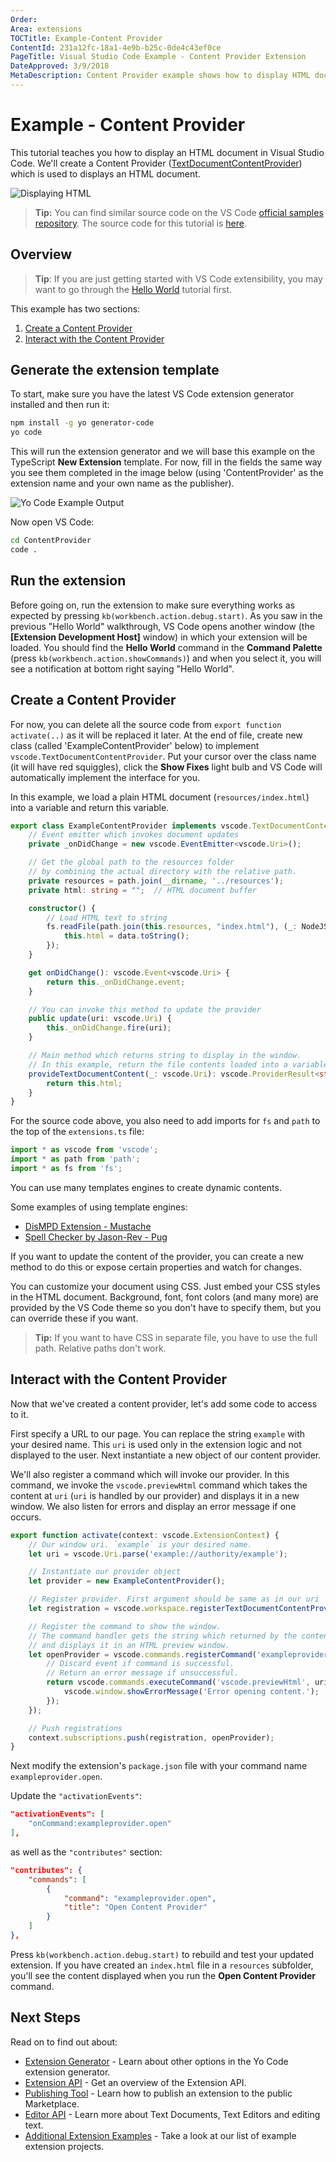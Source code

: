 ```yaml
---
Order:
Area: extensions
TOCTitle: Example-Content Provider
ContentId: 231a12fc-18a1-4e9b-b25c-0de4c43ef0ce
PageTitle: Visual Studio Code Example - Content Provider Extension
DateApproved: 3/9/2018
MetaDescription: Content Provider example shows how to display HTML document within VS Code
---
```

# Example - Content Provider

This tutorial teaches you how to display an HTML document in Visual Studio Code. We'll create a Content Provider ([TextDocumentContentProvider](https://code.visualstudio.com/docs/extensionAPI/vscode-api#TextDocumentContentProvider)) which is used to displays an HTML document.

![Displaying HTML](images/example-content-provider/quickpeek.gif)

> **Tip:** You can find similar source code on the VS Code [official samples repository](https://github.com/Microsoft/vscode-extension-samples/tree/master/contentprovider-sample). The source code for this tutorial is [here](https://github.com/l7ssha/example-content-provider).

## Overview

>**Tip**: If you are just getting started with VS Code extensibility, you may want to go through the [Hello World](/docs/extensions/example-hello-world.md) tutorial first.

This example has two sections:

1. [Create a Content Provider](#create-a-content-provider)
2. [Interact with the Content Provider](#interact-with-the-content-provider)

## Generate the extension template

To start, make sure you have the latest VS Code extension generator installed and then run it:

```bash
npm install -g yo generator-code
yo code
```

This will run the extension generator and we will base this example on the TypeScript **New Extension** template. For now, fill in the fields the same way you see them completed in the image below (using 'ContentProvider' as the extension name and your own name as the publisher).

![Yo Code Example Output](images/example-content-provider/yo1.png)

Now open VS Code:

```bash
cd ContentProvider
code .
```

## Run the extension

Before going on, run the extension to make sure everything works as expected by pressing `kb(workbench.action.debug.start)`. As you saw in the previous "Hello World" walkthrough, VS Code opens another window (the **[Extension Development Host]** window) in which your extension will be loaded. You should find the **Hello World** command in the **Command Palette** (press `kb(workbench.action.showCommands)`) and when you select it, you will see a notification at bottom right saying "Hello World".

## Create a Content Provider

For now, you can delete all the source code from `export function activate(..)` as it will be replaced it later. At the end of file, create new class (called 'ExampleContentProvider' below) to implement `vscode.TextDocumentContentProvider`. Put your cursor over the class name (it will have red squiggles), click the **Show Fixes** light bulb and VS Code will automatically implement the interface for you.

In this example, we load a plain HTML document (`resources/index.html`) into a variable and return this variable.

```typescript
export class ExampleContentProvider implements vscode.TextDocumentContentProvider {
    // Event emitter which invokes document updates
    private _onDidChange = new vscode.EventEmitter<vscode.Uri>();

    // Get the global path to the resources folder
    // by combining the actual directory with the relative path.
    private resources = path.join(__dirname, '../resources');
    private html: string = "";  // HTML document buffer

    constructor() {
        // Load HTML text to string
        fs.readFile(path.join(this.resources, "index.html"), (_: NodeJS.ErrnoException, data: Buffer) => {
            this.html = data.toString();
        });
    }

    get onDidChange(): vscode.Event<vscode.Uri> {
        return this._onDidChange.event;
    }

    // You can invoke this method to update the provider
    public update(uri: vscode.Uri) {
        this._onDidChange.fire(uri);
    }

    // Main method which returns string to display in the window.
    // In this example, return the file contents loaded into a variable in the constructor.
    provideTextDocumentContent(_: vscode.Uri): vscode.ProviderResult<string> {
        return this.html;
    }
}
```

For the source code above, you also need to add imports for `fs` and `path` to the top of the `extensions.ts` file:

```typescript
import * as vscode from 'vscode';
import * as path from 'path';
import * as fs from 'fs';
```

You can use many templates engines to create dynamic contents.

Some examples of using template engines:

* [DisMPD Extension - Mustache](https://github.com/l7ssha/DisMPD/blob/master/src/DismpdProvider.ts)
* [Spell Checker by Jason-Rev - Pug](https://github.com/Jason-Rev/vscode-spell-checker/tree/master/client/src/infoViewer)

If you want to update the content of the provider, you can create a new method to do this or expose certain properties and watch for changes.

You can customize your document using CSS. Just embed your CSS styles in the HTML document. Background, font, font colors (and many more) are provided by the VS Code theme so you don't have to specify them, but you can override these if you want.

> **Tip:** If you want to have CSS in separate file, you have to use the full path. Relative paths don't work.

## Interact with the Content Provider

Now that we've created a content provider, let's add some code to access to it.

First specify a URL to our page. You can replace the string `example` with your desired name. This `uri` is used only in the extension logic and not displayed to the user. Next instantiate a new object of our content provider.

We'll also register a command which will invoke our provider. In this command, we invoke the `vscode.previewHtml` command which takes the content at `uri` (`uri` is handled by our provider) and displays it in a new window. We also listen for errors and display an error message if one occurs.

```typescript
export function activate(context: vscode.ExtensionContext) {
    // Our window uri. `example` is your desired name.
    let uri = vscode.Uri.parse('example://authority/example');

    // Instantiate our provider object
    let provider = new ExampleContentProvider();

    // Register provider. First argument should be same as in our uri
    let registration = vscode.workspace.registerTextDocumentContentProvider('example', provider);

    // Register the command to show the window.
    // The command handler gets the string which returned by the content provider
    // and displays it in an HTML preview window.
    let openProvider = vscode.commands.registerCommand('exampleprovider.open', () => {
        // Discard event if command is successful.
        // Return an error message if unsuccessful.
        return vscode.commands.executeCommand('vscode.previewHtml', uri, vscode.ViewColumn.Two, 'Example Content Provider').then(_ => {}, _ => {
            vscode.window.showErrorMessage('Error opening content.');
        });
    });

    // Push registrations
    context.subscriptions.push(registration, openProvider);
}
```

Next modify the extension's `package.json` file with your command name `exampleprovider.open`.

Update the `"activationEvents"`:

```json
"activationEvents": [
    "onCommand:exampleprovider.open"
],
```

as well as the `"contributes"` section:

```json
"contributes": {
    "commands": [
        {
            "command": "exampleprovider.open",
            "title": "Open Content Provider"
        }
    ]
},
```

Press `kb(workbench.action.debug.start)` to rebuild and test your updated extension. If you have created an `index.html` file in a `resources` subfolder, you'll see the content displayed when you run the **Open Content Provider** command.

## Next Steps

Read on to find out about:

* [Extension Generator](/docs/extensions/yocode.md) - Learn about other options in the Yo Code extension generator.
* [Extension API](/docs/extensionAPI/overview.md) - Get an overview of the Extension API.
* [Publishing Tool](/docs/extensions/publish-extension.md) - Learn how to publish an extension to the public Marketplace.
* [Editor API](/docs/extensionAPI/vscode-api.md#window) - Learn more about Text Documents, Text Editors and editing text.
* [Additional Extension Examples](/docs/extensions/samples.md) - Take a look at our list of example extension projects.
